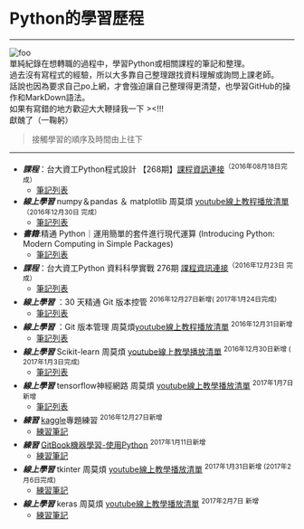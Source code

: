 # Python的學習歷程
---
![foo](https://dl.dropboxusercontent.com/u/23064459/python/python-logo.png)  
單純紀錄在想轉職的過程中，學習Python或相關課程的筆記和整理。  
過去沒有寫程式的經驗，所以大多靠自己整理跟找資料理解或詢問上課老師。  
話說也因為要求自己po上網，才會強迫讓自己整理得更清楚，也學習GitHub的操作和MarkDown語法。  
如果有寫錯的地方歡迎大大鞭撻我一下 ><!!!  
獻醜了（一鞠躬）  
> 接觸學習的順序及時間由上往下  

---

* ***課程***：台大資工Python程式設計 【268期】[課程資訊連接](http://ppt.cc/L5aM0)<sup>（2016年08月18日完成）</sup> 
	* [筆記列表]()
* ***線上學習*** numpy＆pandas ＆ matplotlib 周莫煩 [youtube線上教程播放清單](http://ppt.cc/xmwm1)<sup>（2016年12月30日 完成）</sup>  
    * [筆記列表](http://ppt.cc/CGE6F)    
* ***書籍***:精通 Python｜運用簡單的套件進行現代運算 (Introducing Python: Modern Computing in Simple Packages)  
	* [筆記列表]()
* ***課程***：台大資工Python 資料科學實戰 276期 [課程資訊連接](http://ppt.cc/wYQ7d)<sup>（2016年12月23日 完成）</sup>
	* [筆記列表](http://ppt.cc/rQseb)  
* ***線上學習*** ：30 天精通 Git 版本控管 <sup>2016年12月27日新增( 2017年1月24日完成)</sup>  
	* [筆記列表](http://ppt.cc/OrDcs)  
* ***線上學習*** ：Git 版本管理 周莫煩[youtube線上教程播放清單]() <sup>2016年12月31日新增</sup>  
	* [筆記列表](http://ppt.cc/zy4kv)
* ***線上學習*** Scikit-learn 周莫煩 [youtube線上教學播放清單](http://ppt.cc/BkQfc)  <sup>2016年12月30日新增 ( 2017年1月3日完成)</sup> 
    * [筆記列表](http://ppt.cc/5a5dV)
* ***線上學習*** tensorflow神經網路 周莫煩 [youtube線上教學播放清單](http://ppt.cc/ATgOB) <sup>2017年1月7日新增</sup>  
	* [筆記列表](http://ppt.cc/4erMF)
* ***練習*** [kaggle](https://www.kaggle.com/competitions)專題練習 <sup>2016年12月27日新增</sup>
	* [練習筆記](http://ppt.cc/YFBrW) 
* ***練習*** [GitBook機器學習-使用Python](https://machine-learning-python.kspax.io/) <sup>2017年1月11日新增</sup>
	* [練習筆記](http://ppt.cc/c9aRW)
* ***線上學習*** tkinter 周莫煩 [youtube線上教學播放清單](http://ppt.cc/5blVO)  <sup>2017年1月31日新增 (2017年2月6日完成)</sup>
	* [練習筆記](http://ppt.cc/lNt4b)  
* ***線上學習*** keras 周莫煩 [youtube線上教學播放清單](http://ppt.cc/dZ8d2)  <sup>2017年2月7日 新增</sup>
   * [練習筆記](http://ppt.cc/npxGZ)  


	
	
	